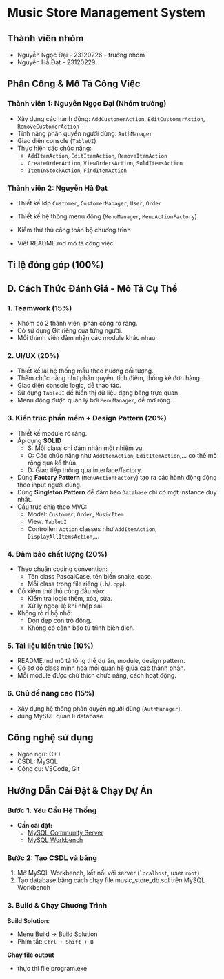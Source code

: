 # Music Store Management System

## Thành viên nhóm

- Nguyễn Ngọc Đại - 23120226 - trưởng nhóm
- Nguyễn Hà Đạt - 23120229

## Phân Công & Mô Tả Công Việc

### Thành viên 1: Nguyễn Ngọc Đại (Nhóm trưởng)

- Xây dựng các hành động: `AddCustomerAction`, `EditCustomerAction`, `RemoveCustomerAction`
- Tính năng phân quyền người dùng: `AuthManager`
- Giao diện console (`TableUI`)
- Thực hiện các chức năng:
  - `AddItemAction`, `EditItemAction`, `RemoveItemAction`
  - `CreateOrderAction`, `ViewOrdersAction`, `SoldItemsAction`
  - `ItemInStockAction`, `FindItemAction`

### Thành viên 2: Nguyễn Hà Đạt

- Thiết kế lớp `Customer`, `CustomerManager`, `User`, `Order`

- Thiết kế hệ thống menu động (`MenuManager`, `MenuActionFactory`)
- Kiểm thử thủ công toàn bộ chương trình

- Viết README.md mô tả công việc

## Tỉ lệ đóng góp (100%)

## D. Cách Thức Đánh Giá - Mô Tả Cụ Thể

### 1. **Teamwork (15%)**

- Nhóm có 2 thành viên, phân công rõ ràng.
- Có sử dụng Git riêng của từng người.
- Mỗi thành viên đảm nhận các module khác nhau:

### 2. **UI/UX (20%)**

- Thiết kế lại hệ thống mẫu theo hướng đối tượng.
- Thêm chức năng như phân quyền, tích điểm, thống kê đơn hàng.
- Giao diện console logic, dễ thao tác.
- Sử dụng `TableUI` để hiển thị dữ liệu dạng bảng trực quan.
- Menu động được quản lý bởi `MenuManager`, dễ mở rộng.

### 3. **Kiến trúc phần mềm + Design Pattern (20%)**

- Thiết kế module rõ ràng.
- Áp dụng **SOLID**
  - S: Mỗi class chỉ đảm nhận một nhiệm vụ.
  - O: Các chức năng như `AddItemAction`, `EditItemAction`,... có thể mở rộng qua kế thừa.
  - D: Giao tiếp thông qua interface/factory.
- Dùng **Factory Pattern** (`MenuActionFactory`) tạo ra các hành động động theo input người dùng.
- Dùng **Singleton Pattern** để đảm bảo `Database` chỉ có một instance duy nhất.
- Cấu trúc chia theo MVC:
  - Model: `Customer`, `Order`, `MusicItem`
  - View: `TableUI`
  - Controller: `Action` classes như `AddItemAction`, `DisplayAllItemsAction`,...

### 4. **Đảm bảo chất lượng (20%)**

- Theo chuẩn coding convention:
  - Tên class PascalCase, tên biến snake_case.
  - Mỗi class trong file riêng (`.h`/`.cpp`).
- Có kiểm thử thủ công đầu vào:
  - Kiểm tra logic thêm, xóa, sửa.
  - Xử lý ngoại lệ khi nhập sai.
- Không rò rỉ bộ nhớ:
  - Dọn dẹp con trỏ động.
  - Không có cảnh báo từ trình biên dịch.

### 5. **Tài liệu kiến trúc (10%)**

- README.md mô tả tổng thể dự án, module, design pattern.
- Có sơ đồ class minh họa mối quan hệ giữa các thành phần.
- Mỗi module được chú thích chức năng, cách hoạt động.

### 6. **Chủ đề nâng cao (15%)**

- Xây dựng hệ thống phân quyền người dùng (`AuthManager`).
- dùng MySQL quản lí database

## Công nghệ sử dụng

- Ngôn ngữ: C++
- CSDL: MySQL
- Công cụ: VSCode, Git

## Hướng Dẫn Cài Đặt & Chạy Dự Án

### Bước 1. Yêu Cầu Hệ Thống

- **Cần cài đặt:**
  - [MySQL Community Server](https://dev.mysql.com/downloads/mysql/)
  - [MySQL Workbench](https://dev.mysql.com/downloads/workbench/)

### Bước 2: Tạo CSDL và bảng

1. Mở MySQL Workbench, kết nối với server (`localhost`, user `root`)
2. Tạo database bằng cách chạy file music_store_db.sql trên MySQL Workbench

### 3. Build & Chạy Chương Trình

**Build Solution**:

- Menu Build → Build Solution
- Phím tắt: `Ctrl + Shift + B`

**Chạy file output**

- thực thi file program.exe
